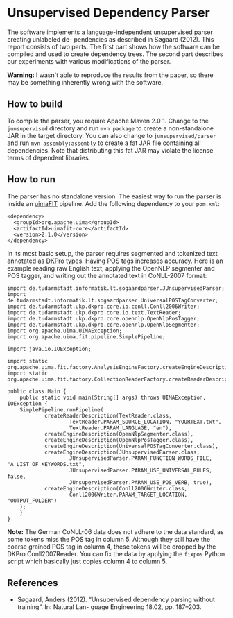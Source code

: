 Unsupervised Dependency Parser
==============================

The software implements a language-independent unsupervised parser creating unlabeled de-
pendencies as described in Søgaard (2012). This report consists of two parts. The first part
shows how the software can be compiled and used to create dependency trees. The second part
describes our experiments with various modifications of the parser.

**Warning:** I wasn't able to reproduce the results from the paper, so there may be something inherently wrong with the software.

How to build
------------

To compile the parser, you require Apache Maven 2.0 1. Change to the `junsupervised` directory
and run `mvn package` to create a non-standalone JAR in the target directory. You can also
change to `junsupervised/parser` and run `mvn assembly:assembly` to create a fat JAR file
containing all dependencies. Note that distributing this fat JAR may violate the license terms of dependent libraries.

How to run
----------

The parser has no standalone version. The easiest way to run the parser is inside an [uimaFIT](https://uima.apache.org/uimafit.html) pipeline. Add the following dependency to your `pom.xml`:

	<dependency>
	  <groupId>org.apache.uima</groupId>
	  <artifactId>uimafit-core</artifactId>
	  <version>2.1.0</version>
	</dependency>

In its most basic setup, the parser requires segmented and tokenized text annotated as [DKPro](https://dkpro.github.io/) types. Having POS tags increases accuracy. Here is an example reading raw English text, applying the OpenNLP segmenter and POS tagger, and writing out the annotated text in CoNLL-2007 format:

	import de.tudarmstadt.informatik.lt.sogaardparser.JUnsupervisedParser;
	import de.tudarmstadt.informatik.lt.sogaardparser.UniversalPOSTagConverter;
	import de.tudarmstadt.ukp.dkpro.core.io.conll.Conll2006Writer;
	import de.tudarmstadt.ukp.dkpro.core.io.text.TextReader;
	import de.tudarmstadt.ukp.dkpro.core.opennlp.OpenNlpPosTagger;
	import de.tudarmstadt.ukp.dkpro.core.opennlp.OpenNlpSegmenter;
	import org.apache.uima.UIMAException;
	import org.apache.uima.fit.pipeline.SimplePipeline;

	import java.io.IOException;

	import static org.apache.uima.fit.factory.AnalysisEngineFactory.createEngineDescription;
	import static org.apache.uima.fit.factory.CollectionReaderFactory.createReaderDescription;

	public class Main {
	    public static void main(String[] args) throws UIMAException, IOException {
		SimplePipeline.runPipeline(
		        createReaderDescription(TextReader.class,
		                TextReader.PARAM_SOURCE_LOCATION, "YOURTEXT.txt",
		                TextReader.PARAM_LANGUAGE, "en"),
		        createEngineDescription(OpenNlpSegmenter.class),
		        createEngineDescription(OpenNlpPosTagger.class),
		        createEngineDescription(UniversalPOSTagConverter.class),
		        createEngineDescription(JUnsupervisedParser.class,
		                JUnsupervisedParser.PARAM_FUNCTION_WORDS_FILE, "A_LIST_OF_KEYWORDS.txt",
		                JUnsupervisedParser.PARAM_USE_UNIVERSAL_RULES, false,
		                JUnsupervisedParser.PARAM_USE_POS_VERB, true),
		        createEngineDescription(Conll2006Writer.class,
		                Conll2006Writer.PARAM_TARGET_LOCATION, "OUTPUT_FOLDER")
		);
	    }
	}

**Note:** The German CoNLL-06 data does not adhere to the data standard, as some tokens miss the POS tag in column 5. Although they still have the coarse grained POS tag in column 4, these tokens will be dropped by the DKPro Conll2007Reader. You can fix the data by applying the `fixpos` Python script which basically just copies column 4 to column 5.

References
----------

* Søgaard, Anders (2012). “Unsupervised dependency parsing without training”. In: Natural Lan-
guage Engineering 18.02, pp. 187–203.
